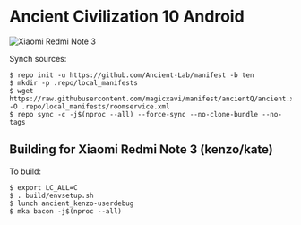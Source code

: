 # Ancient Civilization 10 Android

![Xiaomi Redmi Note 3](https://github.com/magicxavi/manifest/raw/ancientQ/photo_2020-04-18_23-35-28.jpg "Xiaomi Redmi Note 3")

Synch sources:

    $ repo init -u https://github.com/Ancient-Lab/manifest -b ten
    $ mkdir -p .repo/local_manifests
    $ wget https://raw.githubusercontent.com/magicxavi/manifest/ancientQ/ancient.xml -O .repo/local_manifests/roomservice.xml
    $ repo sync -c -j$(nproc --all) --force-sync --no-clone-bundle --no-tags

Building for Xiaomi Redmi Note 3 (kenzo/kate)
---------------

To build:

    $ export LC_ALL=C
    $ . build/envsetup.sh
    $ lunch ancient_kenzo-userdebug
    $ mka bacon -j$(nproc --all)
